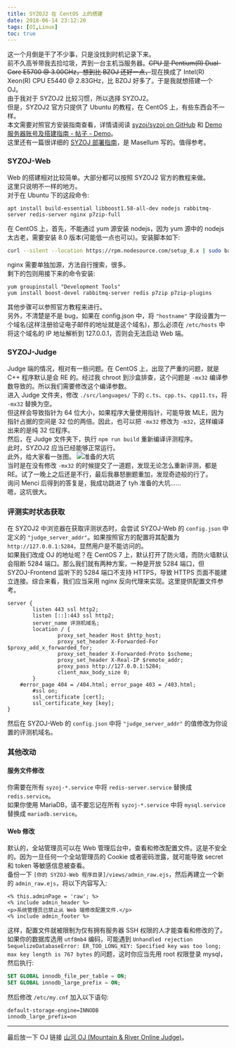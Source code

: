 ```yaml
---
title: SYZOJ2 在 CentOS 上的搭建
date: 2018-06-14 23:12:20
tags: [OI,Linux]
toc: true
---
```

这一个月倒是干了不少事，只是没找到时机记录下来。  
前不久高爷带我去捡垃圾，弄到一台主机当服务器。~~CPU 是 Pentium(R) Dual-Core E5700 @ 3.00GHz，想到比 BZOJ 还好一点，~~现在换成了 Intel(R) Xeon(R)  CPU E5440 @ 2.83GHz，比 BZOJ 好多了。于是我就想搭建一个 OJ。  
由于我对于 SYZOJ2 比较习惯，所以选择 SYZOJ2。  
但是，SYZOJ2 官方只提供了 Ubuntu 的教程，在 CentOS 上，有些东西会不一样。  
本文需要对照官方安装指南查看，详情请阅读 [syzoj/syzoj on GitHub](https://github.com/syzoj/syzoj/) 和 [Demo 服务器账号及搭建指南 - 帖子 - Demo](https://syzoj-demo.t123yh.xyz:20170/article/1)。  
这里还有一篇很详细的 [SYZOJ 部署指南](https://blog.masellum.me/2018/08/syzoj-setup/)，是 Masellum 写的。值得参考。

### SYZOJ-Web
Web 的搭建相对比较简单。大部分都可以按照 SYZOJ2 官方的教程来做。  
这里只说明不一样的地方。  
对于在 Ubuntu 下的这段命令:
```
apt install build-essential libboost1.58-all-dev nodejs rabbitmq-server redis-server nginx p7zip-full
```
在 CentOS 上，首先，不能通过 yum 源安装 nodejs，因为 yum 源中的 nodejs 太古老，需要安装 8.0 版本(可能低一点也可以)。安装脚本如下:
```bash
curl --silent --location https://rpm.nodesource.com/setup_8.x | sudo bash -
```
nginx 需要单独加源，方法自行搜索，很多。  
剩下的包则用接下来的命令安装:
```
yum groupinstall "Development Tools"
yum install boost-devel rabbitmq-server redis p7zip p7zip-plugins
```
其他步骤可以参照官方教程来进行。  
另外，不清楚是不是 bug，如果在 config.json 中，将 `"hostname"` 字段设置为一个域名(这样注册验证电子邮件的地址就是这个域名)，那么必须在 `/etc/hosts` 中将这个域名的 IP 地址解析到 127.0.0.1，否则会无法启动 Web 端。

### SYZOJ-Judge
Judge 端的情况，相对有一些问题。在 CentOS 上，出现了严重的问题，就是 C++ 程序默认是会 RE 的。经过我 chroot 到沙盒排查，这个问题是 `-mx32` 编译参数导致的。所以我们需要修改这个编译参数。  
进入 Judge 文件夹，修改 `./src/languages/` 下的 `c.ts`、`cpp.ts`、`cpp11.ts`，将 `-mx32` 替换为空。  
但这样会导致指针为 64 位大小，如果程序大量使用指针，可能导致 MLE，因为指针占据的空间是 32 位的两倍。因此，也可以把 `-mx32` 修改为 `-m32`，这样编译出来的是纯 32 位程序。  
然后，在 Judge 文件夹下，执行 `npm run build` 重新编译评测程序。  
此时，SYZOJ2 应当已经能够正常运行。  
此外，给大家看一张图。
![准备的大坑](https://static.imvictor.tech/data/201806/syzoj_bincache.jpg)  
当时是在没有修改 `-mx32` 的时候提交了一道题，发现无论怎么重新评测，都是 RE。试了一晚上之后还是不行，最后我暴怒删题重加，发现奇迹般的行了。  
询问 Menci 后得到的答复是，我成功跳进了 tyh 准备的大坑……  
嗯，这坑很大。
### 评测实时状态获取
在 SYZOJ2 中浏览器在获取评测状态时，会尝试 SYZOJ-Web 的 `config.json` 中定义的 `"judge_server_addr"`。如果按照官方的配置将其配置为 `http://127.0.0.1:5284`，显然用户是不能访问的。  
如果我们改成 OJ 的地址呢？在 CentOS 7 上，默认打开了防火墙，而防火墙默认会阻断 5284 端口。那么我们就有两种方案，一种是开放 5284 端口，但 SYZOJ-Frontend 监听下的 5284 端口不支持 HTTPS，导致 HTTPS 页面不能建立连接。综合来看，我们应当采用 nginx 反向代理来实现。这里提供配置文件参考。
```nginx
server {
        listen 443 ssl http2;
        listen [::]:443 ssl http2;
        server_name 评测机域名;
        location / {
                proxy_set_header Host $http_host;
                proxy_set_header X-Forwarded-For $proxy_add_x_forwarded_for;
                proxy_set_header X-Forwarded-Proto $scheme;
                proxy_set_header X-Real-IP $remote_addr;
                proxy_pass http://127.0.0.1:5284;
                client_max_body_size 0;
        }
	#error_page 404 = /404.html; error_page 403 = /403.html;
        #ssl on;
        ssl_certificate [cert];
        ssl_certificate_key [key];
}
```
然后在 SYZOJ-Web 的 `config.json` 中将 `"judge_server_addr"` 的值修改为你设置的评测机域名。

### 其他改动
#### 服务文件修改
你需要在所有 `syzoj-*.service` 中将 `redis-server.service` 替换成 `redis.service`。  
如果你使用 MariaDB，请不要忘记在所有 `syzoj-*.service` 中将 `mysql.service` 替换成 `mariadb.service`。  
#### Web 修改
默认的，全站管理员可以在 Web 管理后台中，查看和修改配置文件。这是不安全的。因为一旦任何一个全站管理员的 Cookie 或者密码泄露，就可能导致 secret 和 token 等敏感信息被查看。  
备份一下 `[你的 SYZOJ-Web 程序目录]/views/admin_raw.ejs`，然后再建立一个新的 `admin_raw.ejs`，将以下内容写入:
```ejs
<% this.adminPage = 'raw'; %>
<% include admin_header %>
<p>系统管理员已禁止从 Web 端修改配置文件.</p>
<% include admin_footer %>
```
这样，配置文件就被限制为仅有拥有服务器 SSH 权限的人才能查看和修改的了。  
如果你的数据库选用 `utf8mb4` 编码，可能遇到 `Unhandled rejection SequelizeDatabaseError: ER_TOO_LONG_KEY: Specified key was too long; max key length is 767 bytes` 的问题，这时你应当先用 root 权限登录 mysql，然后执行:
```sql
SET GLOBAL innodb_file_per_table = ON;
SET GLOBAL innodb_large_prefix = ON;
```
然后修改 `/etc/my.cnf` 加入以下语句:
```plain
default-storage-engine=INNODB
innodb_large_prefix=on
```

----

最后放一下 OJ 链接 [山河 OJ (Mountain & River Online Judge)](https://mr.imvictor.tech/)。
